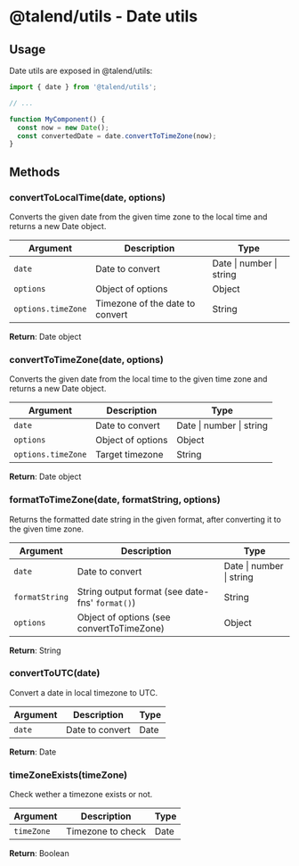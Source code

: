 # @talend/utils - Date utils

## Usage

Date utils are exposed in @talend/utils:

```javascript
import { date } from '@talend/utils';

// ...

function MyComponent() {
  const now = new Date();
  const convertedDate = date.convertToTimeZone(now);
}
```

## Methods

### convertToLocalTime(date, options)

Converts the given date from the given time zone to the local time and returns a new Date object.

| Argument           | Description                     | Type                     |
|--------------------|---------------------------------|--------------------------|
| `date`             | Date to convert                 | Date \| number \| string |
| `options`          | Object of options               | Object                   |
| `options.timeZone` | Timezone of the date to convert | String                   |

**Return**: Date object

### convertToTimeZone(date, options)

Converts the given date from the local time to the given time zone and returns a new Date object.

| Argument           | Description                     | Type                     |
|--------------------|---------------------------------|--------------------------|
| `date`             | Date to convert                 | Date \| number \| string |
| `options`          | Object of options               | Object                   |
| `options.timeZone` | Target timezone                 | String                   |

**Return**: Date object

### formatToTimeZone(date, formatString, options)

Returns the formatted date string in the given format, after converting it to the given time zone.

| Argument           |           Description                            | Type                     |
|--------------------|--------------------------------------------------|--------------------------|
| `date`             | Date to convert                                  | Date \| number \| string |
| `formatString`     | String output format (see date-fns' `format()`)  | String                   |
| `options`          | Object of options (see convertToTimeZone)        | Object                   |

**Return**: String

### convertToUTC(date)

Convert a date in local timezone to UTC.

| Argument           |           Description                            | Type                     |
|--------------------|--------------------------------------------------|------|
| `date`             | Date to convert                                  | Date |

**Return**: Date

### timeZoneExists(timeZone)

Check wether a timezone exists or not.

| Argument           |           Description                            | Type |
|--------------------|--------------------------------------------------|------|
| `timeZone`         | Timezone to check                                | Date |

**Return**: Boolean
